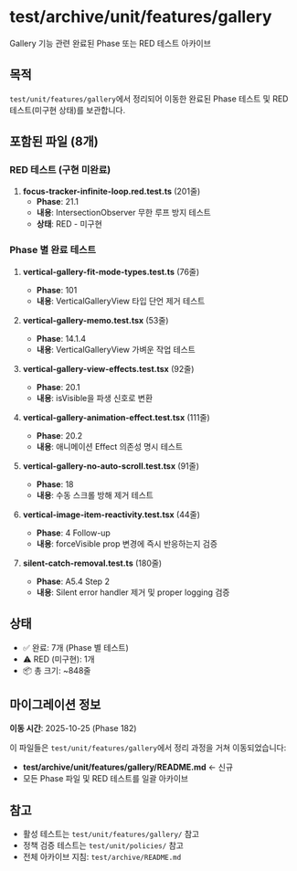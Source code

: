 # test/archive/unit/features/gallery

Gallery 기능 관련 완료된 Phase 또는 RED 테스트 아카이브

## 목적

`test/unit/features/gallery`에서 정리되어 이동한 완료된 Phase 테스트 및 RED
테스트(미구현 상태)를 보관합니다.

## 포함된 파일 (8개)

### RED 테스트 (구현 미완료)

1. **focus-tracker-infinite-loop.red.test.ts** (201줄)
   - **Phase**: 21.1
   - **내용**: IntersectionObserver 무한 루프 방지 테스트
   - **상태**: RED - 미구현

### Phase 별 완료 테스트

1. **vertical-gallery-fit-mode-types.test.ts** (76줄)
   - **Phase**: 101
   - **내용**: VerticalGalleryView 타입 단언 제거 테스트

2. **vertical-gallery-memo.test.tsx** (53줄)
   - **Phase**: 14.1.4
   - **내용**: VerticalGalleryView 가벼운 작업 테스트

3. **vertical-gallery-view-effects.test.tsx** (92줄)
   - **Phase**: 20.1
   - **내용**: isVisible을 파생 신호로 변환

4. **vertical-gallery-animation-effect.test.tsx** (111줄)
   - **Phase**: 20.2
   - **내용**: 애니메이션 Effect 의존성 명시 테스트

5. **vertical-gallery-no-auto-scroll.test.tsx** (91줄)
   - **Phase**: 18
   - **내용**: 수동 스크롤 방해 제거 테스트

6. **vertical-image-item-reactivity.test.tsx** (44줄)
   - **Phase**: 4 Follow-up
   - **내용**: forceVisible prop 변경에 즉시 반응하는지 검증

7. **silent-catch-removal.test.ts** (180줄)
   - **Phase**: A5.4 Step 2
   - **내용**: Silent error handler 제거 및 proper logging 검증

## 상태

- ✅ 완료: 7개 (Phase 별 테스트)
- ⚠️ RED (미구현): 1개
- 📦 총 크기: ~848줄

## 마이그레이션 정보

**이동 시간**: 2025-10-25 (Phase 182)

이 파일들은 `test/unit/features/gallery`에서 정리 과정을 거쳐 이동되었습니다:

- **test/archive/unit/features/gallery/README.md** ← 신규
- 모든 Phase 파일 및 RED 테스트를 일괄 아카이브

## 참고

- 활성 테스트는 `test/unit/features/gallery/` 참고
- 정책 검증 테스트는 `test/unit/policies/` 참고
- 전체 아카이브 지침: `test/archive/README.md`
